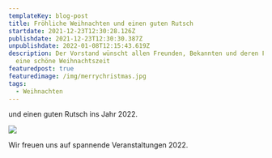 ```yaml
---
templateKey: blog-post
title: Fröhliche Weihnachten und einen guten Rutsch
startdate: 2021-12-23T12:30:28.126Z
publishdate: 2021-12-23T12:30:30.387Z
unpublishdate: 2022-01-08T12:15:43.619Z
description: Der Vorstand wünscht allen Freunden, Bekannten und deren Familien
  eine schöne Weihnachtszeit
featuredpost: true
featuredimage: /img/merrychristmas.jpg
tags:
  - Weihnachten
---
```

und einen guten Rutsch ins Jahr 2022.

![](/img/weihnachtsmann_tanzt.jpg)

Wir freuen uns auf spannende Veranstaltungen 2022.